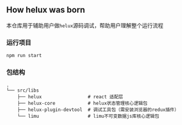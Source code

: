 ## How helux was born

本仓库用于辅助用户做`helux`源码调试，帮助用户理解整个运行流程

### 运行项目

```bash
npm run start
```

### 包结构

```
.
└── src/libs
    ├── helux                 # react 适配层
    ├── helux-core            # helux状态管理核心逻辑包
    ├── helux-plugin-devtool  # 调试工具包（需安装浏览器的redux插件）
    └── limu                  # limu不可变数据js库核心逻辑包
```